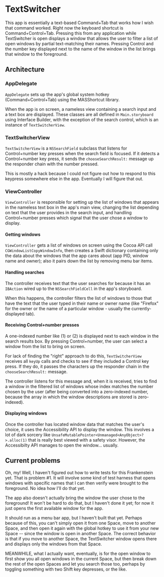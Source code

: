 # TextSwitcher

This app is essentially a text-based Command+Tab that works how I wish that
command worked. Right now the keyboard shortcut is Command+Control+Tab.
Pressing this from any application while TextSwitcher is open displays a window
that allows the user to filter a list of open windows by partial text-matching
their names. Pressing Control and the number key displayed next to the name of
the window in the list brings that window to the foreground.

## Architecture

### AppDelegate
`AppDelegate` sets up the app's global system hotkey (Command+Control+Tab)
using the MASShortcut library.

When the app is on screen, a nameless view containing a search input and a text
box are displayed. These classes are all defined in `Main.storyboard` using
Interface Builder, with the exception of the search control, which is an
instance of `TextSwitcherView`.

### TextSwitcherView
`TextSwitcherView` is a `NSSearchField` subclass that listens for
Control+number key presses when the search field is focused. If it detects
a Control+number key press, it sends the `chooseSearchResult:` message
up the responder chain with the number pressed.

This is mostly a hack because I could not figure out how to respond to this
keypress somewhere else in the app. Eventually I will figure that out.

### ViewController
`ViewController` is responsible for setting up the list of windows that appears
in the nameless text box in the app's main view, changing the list depending on
text that the user provides in the search input, and handling Control+number
presses which signal that the user chose a window to display.

#### Getting windows
`ViewController` gets a list of windows on screen using the Cocoa API call
`CGWindowListCopyWindowInfo`, then creates a Swift dictionary containing
only the data about the windows that the app cares about (app PID, window
name and owner); also it pairs down the list by removing menu bar items.

#### Handling searches
The controller receives text that the user searches for because it has an
`IBAction` wired up to the `NSSearchFieldCell` in the app's storyboard.

When this happens, the controller filters the list of windows to those
that have the text that the user typed in their name or owner name (like
"Firefox" for the owner or the name of a particular window - usually the
currently-displayed tab).

#### Receiving Control+number presses
A one-indexed number like (1) or (2) is displayed next to each window in the
search results box. By pressing Control+number, the user can select a window
from the list to bring on screen.

For lack of finding the "right" approach to do this, `TextSwitcherView`
receives all `keyUp` calls and checks to see if they included a Control
key press. If they do, it passes the characters up the responder chain
in the `chooseSearchResult:` message.

The controller listens for this message and, when it is received, tries to find
a window in the filtered list of windows whose index matches the number chosen
by the user (after being converted into a zero-indexed number, because the
array in which the window descriptions are stored is zero-indexed).

#### Displaying windows
Once the controller has located window data that matches the user's choice,
it uses the Accessibility API to display the window. This involves a lot of
dark sorcery like `UnsafeMutablePointer<Unmanaged<AnyObject>?>.alloc(1)`
that is really best viewed with a safety visor. However, the Accessibilty
API manages to open the window... usually.

## Current problems
Oh, my! Well, I haven't figured out how to write tests for this Frankenstein
yet. That is problem #1. It will involve some kind of test harness that opens
windows with specific names that I can then verify were brought to the 
foreground. No idea how I'll do that yet.

The app also doesn't actually bring the window the user chose to the foreground!
It won't be hard to do that, but I haven't done it yet; for now it just opens
the first available window for the app.

It should run as a menu bar app, but I haven't built that yet. Perhaps because
of this, you can't simply open it from one Space, move to another Space, and
then open it again with the global hotkey to use it from your new Space --
since the window is open in another Space. The correct behavior is that
if you move to another Space, the TextSwitcher window opens there and 
displays only the windows from that Space.

MEANWHILE, what I actually want, eventually, is for the open window to first
show you all open windows in the current Space, but then break down the
rest of the open Spaces and let you search those too, perhaps by toggling
something with two Shift key depresses, or the like.
